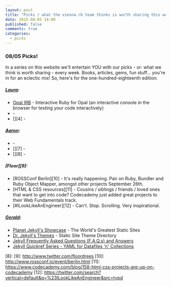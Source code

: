 ```yaml
---
layout: post
title: "Picks / what the vienna.rb team thinks is worth sharing this week"
date: 2015-08-05 14:00
published: false
comments: true
categories:
  - picks
---
```


### 08/05 Picks!

In a series on this website we'll entertain YOU with our picks - or: what we think is worth sharing - every week.
Books, articles, gems, fun stuff... you're in for an eclectic mix! So, here's for the one-hundred-eighteenth edition:

##### [Laura][1]:
- [Opal IRB][2] - Interactive Ruby for Opal (an interactive console in the browser for testing your code interactively)
- [][3] -
- [][4] -

##### [Aaron][5]:
- [][6] -
- [][7] -
- [][8] -


##### [Floor][9]:
- [ROSSConf Berlin][10] - It's really happening. Pair on Ruby, Bundler and Ruby Object Mapper, amongst other projects September 26th.
- [HTML & CSS resources][11] - Cousins / siblings / friends / loved ones that want to get into code? Codecademy just added great projects to their Web Fundamentals track.
- [#ILookLikeAnEngineer][12] - Can't. Stop. Scrolling. Very inspirational. 

##### [Gerald](https://twitter.com/viennahtml):
- [Planet Jekyll's Showcase](http://planetjekyll.github.io/showcase) - The World's Greatest Static Sites
- [Dr. Jekyll's Themes](http://drjekyllthemes.github.io) - Static Site Theme Directory
- [Jekyll Frequently Asked Questions (F.A.Q.s) and Answers](https://github.com/planetjekyll/quickrefs/blob/master/FAQ.md)
- [Jekyll Quickref Series - YAML for Datafiles 'n' Collections](https://github.com/planetjekyll/quickrefs/blob/master/YAML.md)



[1]: http://www.twitter.com/alicetragedy
[2]: https://github.com/fkchang/opal-irb
[3]:
[4]:
[5]: http://www.twitter.com/mraaroncruz
[6]:
[7]:
[8]:
[9]: http://www.twitter.com/floordrees
[10]: http://www.rossconf.io/event/berlin.html
[11]: https://www.codecademy.com/blog/158-html-css-projects-are-up-on-codecademy
[12]: https://twitter.com/search?vertical=default&q=%23ILookLikeAnEngineer&src=typd
